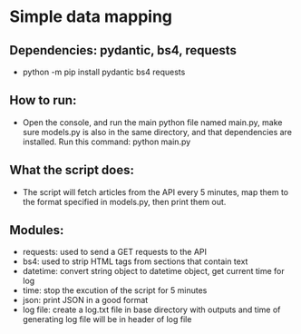 # Simple data mapping

## Dependencies: pydantic, bs4, requests
* python -m pip install pydantic bs4 requests

## How to run:
* Open the console, and run the main python file named main.py, make sure models.py is also in the same directory, and that dependencies are installed. Run this command:
	python main.py

## What the script does:
* The script will fetch articles from the API every 5 minutes, map them to the format specified in models.py, then print them out.

## Modules:
* requests: used to send a GET requests to the API
* bs4: used to strip HTML tags from sections that contain text
* datetime: convert string object to datetime object, get current time for log
* time: stop the excution of the script for 5 minutes
* json: print JSON in a good format
* log file: create a log.txt file in base directory with outputs and time of generating log file will be in header of log file

